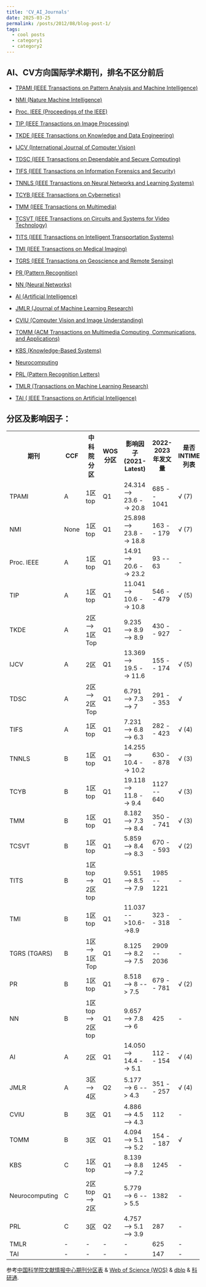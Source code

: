 ```yaml
---
title: 'CV_AI_Journals'
date: 2025-03-25
permalink: /posts/2012/08/blog-post-1/
tags:
  - cool posts
  - category1
  - category2
---
```


## AI、CV方向国际学术期刊，排名不区分前后

 - [TPAMI (IEEE Transactions on Pattern Analysis and Machine Intelligence)](https://ieeexplore.ieee.org/xpl/RecentIssue.jsp?punumber=34)

 - [NMI (Nature Machine Intelligence)](https://www.nature.com/natmachintell/)

 - [Proc. IEEE (Proceedings of the IEEE)](https://proceedingsoftheieee.ieee.org/)

 - [TIP (IEEE Transactions on Image Processing)](https://ieeexplore.ieee.org/xpl/RecentIssue.jsp?punumber=83)

 - [TKDE (IEEE Transactions on Knowledge and Data Engineering)](https://ieeexplore.ieee.org/xpl/RecentIssue.jsp?punumber=69)

 - [IJCV (International Journal of Computer Vision)](https://www.springer.com/journal/11263)

 - [TDSC (IEEE Transactions on Dependable and Secure Computing)](https://ieeexplore.ieee.org/xpl/aboutJournal.jsp?punumber=8858)

 - [TIFS (IEEE Transactions on Information Forensics and Security)](https://ieeexplore.ieee.org/xpl/RecentIssue.jsp?punumber=10206)

 - [TNNLS (IEEE Transactions on Neural Networks and Learning Systems)](https://ieeexplore.ieee.org/xpl/RecentIssue.jsp?punumber=5962385)

 - [TCYB (IEEE Transactions on Cybernetics)](https://ieeexplore.ieee.org/xpl/RecentIssue.jsp?punumber=6221036)

 - [TMM (IEEE Transactions on Multimedia)](https://ieeexplore.ieee.org/xpl/RecentIssue.jsp?punumber=6046)

 - [TCSVT (IEEE Transactions on Circuits and Systems for Video Technology)](https://ieeexplore.ieee.org/xpl/RecentIssue.jsp?punumber=76)

 - [TITS (IEEE Transactions on Intelligent Transportation Systems)](https://ieeexplore.ieee.org/xpl/RecentIssue.jsp?punumber=6979)

 - [TMI (IEEE Transactions on Medical Imaging)](https://www.ieeetmi.org/)

 - [TGRS (IEEE Transactions on Geoscience and Remote Sensing)](https://ieeexplore.ieee.org/xpl/RecentIssue.jsp?punumber=36)

 - [PR (Pattern Recognition)](https://www.sciencedirect.com/journal/pattern-recognition)

 - [NN (Neural Networks)](https://www.sciencedirect.com/journal/neural-networks)

 - [AI (Artificial Intelligence)](https://jcr.clarivate.com/jcr-jp/journal-profile?journal=ARTIF%20INTELL&year=2021)

 - [JMLR (Journal of Machine Learning Research)](https://www.jmlr.org/) 

 - [CVIU (Computer Vision and Image Understanding)](https://www.sciencedirect.com/journal/computer-vision-and-image-understanding/)

  - [TOMM (ACM Transactions on Multimedia Computing, Communications, and Applications)](https://dl.acm.org/journal/tomm)

 - [KBS (Knowledge-Based Systems)](https://www.sciencedirect.com/journal/knowledge-based-systems)

 - [Neurocomputing](https://www.sciencedirect.com/journal/neurocomputing/)

 - [PRL (Pattern Recognition Letters)](https://www.sciencedirect.com/journal/pattern-recognition-letters/)

- [TMLR (Transactions on Machine Learning Research)](https://jmlr.org/tmlr/)

- [TAI ( IEEE Transactions on Artificial Intelligence)](https://cis.ieee.org/publications/ieee-transactions-on-artificial-intelligence)


## 分区及影响因子：

 <table>
  <tr>
    <th>期刊</th>
    <th>CCF</th>
    <th>中科院分区</th>
    <th>WOS分区</th>
    <th>影响因子 (2021-Latest)</th>
    <th>2022-2023年发文量</th>
    <th>是否INTIME列表</th>
  </tr>
  <tr>
    <td>TPAMI</td>
    <td>A</td>
    <td>1区top</td>
    <td>Q1</td>
    <td>24.314 --> 23.6 --> 20.8</td>
    <td>685 -- 1041</td>
    <td>√ (7)</td>
  </tr>
  <tr>
    <td>NMI</td>
    <td>None</td>
    <td>1区top</td>
    <td>Q1</td>
    <td>25.898 --> 23.8 --> 18.8</td>
    <td>163 -- 179</td>
    <td>√ (7)</td>
  </tr>
  <tr>
    <td>Proc. IEEE</td>
    <td>A</td>
    <td>1区top</td>
    <td>Q1</td>
    <td>14.91 --> 20.6 --> 23.2</td>
    <td>93 -- 63</td>
    <td>-</td>
  </tr>
  <tr>
    <td>TIP</td>
    <td>A</td>
    <td>1区top</td>
    <td>Q1</td>
    <td>11.041 --> 10.6 --> 10.8</td>
    <td>546 -- 479</td>
    <td>√ (5)</td>
  </tr>
  <tr>
    <td>TKDE</td>
    <td>A</td>
    <td>2区 --> 1区Top</td>
    <td>Q1</td>
    <td>9.235 --> 8.9 --> 8.9</td>
    <td>430 -- 927</td>
    <td>-</td>
  </tr>
  <tr>
    <td>IJCV</td>
    <td>A</td>
    <td>2区</td>
    <td>Q1</td>
    <td>13.369 --> 19.5 --> 11.6</td>
    <td>155 -- 174</td>
    <td>√ (5)</td>
  </tr>
  <tr>
    <td>TDSC</td>
    <td>A</td>
    <td>2区 --> 2区Top</td>
    <td>Q1</td>
    <td>6.791 --> 7.3 --> 7</td>
    <td>291 -- 353</td>
    <td>√</td>
  </tr>
  <tr>
    <td>TIFS</td>
    <td>A</td>
    <td>1区top</td>
    <td>Q1</td>
    <td>7.231 --> 6.8 --> 6.3</td>
    <td>282 -- 423</td>
    <td>√ (4)</td>
  </tr>
  <tr>
    <td>TNNLS</td>
    <td>B</td>
    <td>1区top</td>
    <td>Q1</td>
    <td>14.255 --> 10.4 --> 10.2</td>
    <td>630 -- 878</td>
    <td>√ (3)</td>
  </tr>
  <tr>
    <td>TCYB</td>
    <td>B</td>
    <td>1区top</td>
    <td>Q1</td>
    <td>19.118 --> 11.8 --> 9.4</td>
    <td>1127 -- 640</td>
    <td>√ (3)</td>
  </tr>
  <tr>
    <td>TMM</td>
    <td>B</td>
    <td>1区top</td>
    <td>Q1</td>
    <td>8.182 --> 7.3 --> 8.4</td>
    <td>350 -- 741</td>
    <td>√ (3)</td>
  </tr>
  <tr>
    <td>TCSVT</td>
    <td>B</td>
    <td>1区top</td>
    <td>Q1</td>
    <td>5.859 --> 8.4 --> 8.3</td>
    <td>670 -- 593</td>
    <td>√ (2)</td>
  </tr>
  <tr>
    <td>TITS</td>
    <td>B</td>
    <td>1区top --> 2区top</td>
    <td>Q1</td>
    <td>9.551 --> 8.5 --> 7.9</td>
    <td>1985 -- 1221</td>
    <td>-</td>
  </tr>
  <tr>
    <td>TMI</td>
    <td>B</td>
    <td>1区top</td>
    <td>Q1</td>
    <td>11.037-->10.6-->8.9</td>
    <td>323 -- 318</td>
    <td>-</td>
  </tr>
  <tr>
    <td>TGRS (TGARS)</td>
    <td>B</td>
    <td>1区 --> 1区Top</td>
    <td>Q1</td>
    <td>8.125 --> 8.2 --> 7.5</td>
    <td>2909 -- 2036</td>
    <td>-</td>
  </tr>
  <tr>
    <td>PR</td>
    <td>B</td>
    <td>1区top</td>
    <td>Q1</td>
    <td>8.518 --> 8 --> 7.5</td>
    <td>679 -- 781</td>
    <td>√ (2)</td>
  </tr>
  <tr>
    <td>NN</td>
    <td>B</td>
    <td>1区top --> 2区top</td>
    <td>Q1</td>
    <td>9.657 --> 7.8 --> 6</td>
    <td>425</td>
    <td>-</td>
  </tr>
  <tr>
    <td>AI</td>
    <td>A</td>
    <td>2区</td>
    <td>Q1</td>
    <td>14.050 --> 14.4 --> 5.1</td>
    <td>112 -- 154</td>
    <td>√ (4)</td>
  </tr>
  <tr>
    <td>JMLR</td>
    <td>A</td>
    <td>3区 --> 4区</td>
    <td>Q2</td>
    <td>5.177 --> 6 --> 4.3</td>
    <td>351 -- 257</td>
    <td>√ (4)</td>
  </tr>
  <tr>
    <td>CVIU</td>
    <td>B</td>
    <td>3区</td>
    <td>Q1</td>
    <td>4.886 --> 4.5 --> 4.3</td>
    <td>112</td>
    <td>-</td>
  </tr>
  <tr>
    <td>TOMM</td>
    <td>B</td>
    <td>3区</td>
    <td>Q1</td>
    <td>4.094 --> 5.1 --> 5.2</td>
    <td>154 -- 187</td>
    <td>√</td>
  </tr>
  <tr>
    <td>KBS</td>
    <td>C</td>
    <td>1区top</td>
    <td>Q1</td>
    <td> 8.139 --> 8.8 --> 7.2</td>
    <td>1245</td>
    <td>-</td>
  </tr>
  <tr>
    <td>Neurocomputing</td>
    <td>C</td>
    <td>2区top --> 2区</td>
    <td>Q1</td>
    <td>5.779 --> 6 --> 5.5</td>
    <td>1382</td>
    <td>-</td>
  </tr>
  <tr>
    <td>PRL</td>
    <td>C</td>
    <td>3区</td>
    <td>Q2</td>
    <td>4.757 --> 5.1 --> 3.9</td>
    <td>287</td>
    <td>-</td>
  </tr>
  <tr>
    <td>TMLR</td>
    <td>-</td>
    <td>-</td>
    <td>-</td>
    <td>-</td>
    <td>625</td>
    <td>-</td>
  </tr>
  <tr>
    <td>TAI</td>
    <td>-</td>
    <td>-</td>
    <td>-</td>
    <td>-</td>
    <td>147</td>
    <td>-</td>
  </tr>
</table>


参考[中国科学院文献情报中心期刊分区表](http://www.fenqubiao.com/) & [Web of Science (WOS)](https://www.webofscience.com/wos/woscc/basic-search) & [dblp](https://dblp.org/) & [科研通](https://www.ablesci.com/).

 
